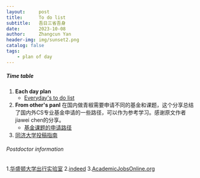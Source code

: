 ```yaml
---
layout:     post
title:      To do list
subtitle:   吾日三省吾身
date:       2023-10-08
author:     Zhangcun Yan
header-img: img/sunset2.png
catalog: false
tags:
    - plan of day
---
```


##### Time table 
1. **Each day plan**
    * [Everyday's to do list](https://www.overleaf.com/project/6522be280a57f3cd04f663ba)
2. **From other's panl**
   在国内做青椒需要申请不同的基金和课题，这个分享总结了国内外CS专业基金申请的一些路径，可以作为参考学习。感谢原文作者jiawei chen的分享。
    * [基金课题的申请路径](https://junweiliang.me/awesome.html)
3. [同济大学投稿指南](https://yanzhangcun.github.io/files/ebooks\journal_list_tongji.pdf)

###### Postdoctor information
1.[华盛顿大学出行实验室](https://apply.interfolio.com/150499)
2.[indeed](https://ca.indeed.com/jobs?q=postdoctoral&l=quebec+province&from=searchOnDesktopSerp&vjk=1944076df37f42b7)
3.[AcademicJobsOnline.org](https://academicjobsonline.org/)


